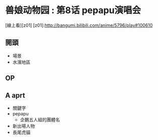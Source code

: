 # 兽娘动物园 : 第8话 pepapu演唱会

[線上看][z01]
[z01]:http://bangumi.bilibili.com/anime/5796/play#100610

## 開頭

* 場景
 * 水濱地區

## OP
## A aprt

* 關鍵字
 * pepapu
   * 企鵝五人組的團體名
* 新出場人物
 * 長尾虎貓
 


